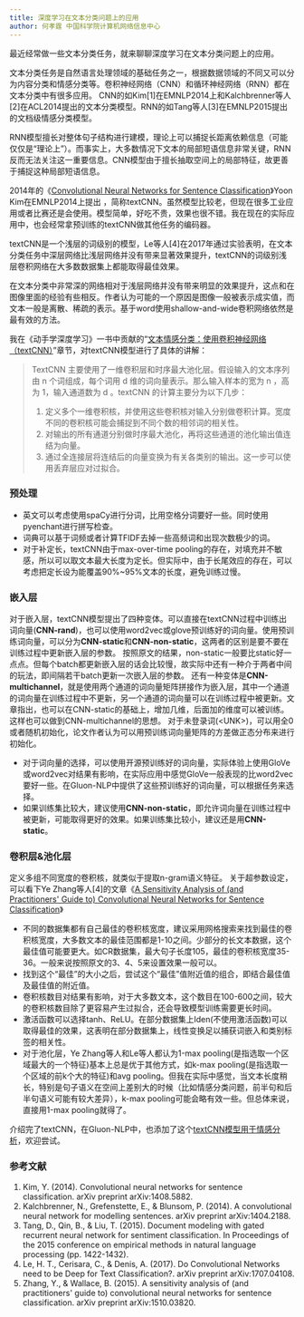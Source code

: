 ```yaml
---
title: 深度学习在文本分类问题上的应用
author: 何孝霆 中国科学院计算机网络信息中心
---
```



最近经常做一些文本分类任务，就来聊聊深度学习在文本分类问题上的应用。

文本分类任务是自然语言处理领域的基础任务之一，根据数据领域的不同又可以分为内容分类和情感分类等。卷积神经网络（CNN）和循环神经网络（RNN）都在文本分类中有很多应用。
CNN的如Kim[1]在EMNLP2014上和Kalchbrenner等人[2]在ACL2014提出的文本分类模型。RNN的如Tang等人[3]在EMNLP2015提出的文档级情感分类模型。

RNN模型擅长对整体句子结构进行建模，理论上可以捕捉长距离依赖信息（可能仅仅是“理论上”）。而事实上，大多数情况下文本的局部短语信息非常关键，RNN反而无法关注这一重要信息。CNN模型由于擅长抽取空间上的局部特征，故更善于捕捉这种局部短语信息。

2014年的《[Convolutional Neural Networks for Sentence Classification](https://arxiv.org/abs/1408.5882v2)》Yoon Kim在EMNLP2014上提出 ，简称textCNN。虽然模型比较老，但现在很多工业应用或者比赛还是会使用。模型简单，好吃不贵，效果也很不错。我在现在的实际应用中，也会经常拿预训练的textCNN做其他任务的编码器。

textCNN是一个浅层的词级别的模型，Le等人[4]在2017年通过实验表明，在文本分类任务中深层网络比浅层网络并没有带来显著效果提升，textCNN的词级别浅层卷积网络在大多数数据集上都能取得最佳效果。

在文本分类中非常深的网络相对于浅层网络并没有带来明显的效果提升，这点和在图像里面的经验有些相反。作者认为可能的一个原因是图像一般被表示成实值，而文本一般是离散、稀疏的表示。基于word使用shallow-and-wide卷积网络依然是最有效的方法。

我在《动手学深度学习》一书中贡献的“[文本情感分类：使用卷积神经网络（textCNN）](https://zh.diveintodeeplearning.org/chapter_natural-language-processing/sentiment-analysis-cnn.html)”章节，对textCNN模型进行了具体的讲解：
> TextCNN 主要使用了一维卷积层和时序最大池化层。假设输入的文本序列由  n  个词组成，每个词用  d  维的词向量表示。那么输入样本的宽为  n ，高为 1，输入通道数为  d 。textCNN 的计算主要分为以下几步：
> 1. 定义多个一维卷积核，并使用这些卷积核对输入分别做卷积计算。宽度不同的卷积核可能会捕捉到不同个数的相邻词的相关性。
> 2. 对输出的所有通道分别做时序最大池化，再将这些通道的池化输出值连结为向量。
> 3. 通过全连接层将连结后的向量变换为有关各类别的输出。这一步可以使用丢弃层应对过拟合。

### 预处理
* 英文可以考虑使用spaCy进行分词，比用空格分词要好一些。同时使用pyenchant进行拼写检查。
* 词典可以基于词频或者计算TFIDF去掉一些高频词和出现次数极少的词。
* 对于补定长，textCNN由于max-over-time pooling的存在，对填充并不敏感，所以可以取文本最大长度为定长。但实际中，由于长尾效应的存在，可以考虑把定长设为能覆盖90%~95%文本的长度，避免训练过慢。

### 嵌入层
对于嵌入层，textCNN模型提出了四种变体。可以直接在textCNN过程中训练出词向量(**CNN-rand**)，也可以使用word2vec或glove预训练好的词向量。使用预训练词向量，可以分为**CNN-static**和**CNN-non-static**，这两者的区别是要不要在训练过程中更新嵌入层的参数。
按照原文的结果，non-static一般要比static好一点点。但每个batch都更新嵌入层的话会比较慢，故实际中还有一种介于两者中间的玩法，即间隔若干batch更新一次嵌入层的参数。
还有一种变体是**CNN-multichannel**，就是使用两个通道的词向量矩阵拼接作为嵌入层，其中一个通道的词向量在训练过程中不更新，另一个通道的词向量可以在训练过程中被更新。文章指出，也可以在CNN-static的基础上，增加几维，后面加的维度可以被训练。这样也可以做到CNN-multichannel的思想。
对于未登录词(\<UNK>)，可以用全0或者随机初始化，论文作者认为可以用预训练词向量矩阵的方差做正态分布来进行初始化。

* 对于词向量的选择，可以使用开源预训练好的词向量，实际体验上使用GloVe或word2vec对结果有影响，在实际应用中感觉GloVe一般表现的比word2vec要好一些。在Gluon-NLP中提供了这些预训练好的词向量，可以根据任务来选择。
* 如果训练集比较大，建议使用**CNN-non-static**，即允许词向量在训练过程中被更新，可能取得更好的效果。如果训练集比较小，建议还是用**CNN-static**。

### 卷积层&池化层

定义多组不同宽度的卷积核，就类似于提取n-gram语义特征。
关于超参数设定，可以看下Ye Zhang等人[4]的文章《[A Sensitivity Analysis of (and Practitioners' Guide to) Convolutional Neural Networks for Sentence Classification](https://arxiv.org/abs/1510.03820v3)》
* 不同的数据集都有自己最佳的卷积核宽度，建议采用网格搜索来找到最佳的卷积核宽度，大多数文本的最佳范围都是1-10之间。少部分的长文本数据，这个最佳值可能要更大。如CR数据集，最大句子长度105，最佳的卷积核宽度35-36。一般来说按照原文的3、4、5来设置效果一般可以。
* 找到这个“最佳”的大小之后，尝试这个“最佳”值附近值的组合，即结合最佳值及最佳值的附近值。
* 卷积核数目对结果有影响，对于大多数文本，这个数目在100-600之间，较大的卷积核数目除了更容易产生过拟合，还会导致模型训练需要更长时间。
* 激活函数可以选择tanh、ReLU。在部分数据集上Iden(不使用激活函数)可以取得最佳的效果，这表明在部分数据集上，线性变换足以捕获词嵌入和类别标签的相关性。
* 对于池化层，Ye Zhang等人和Le等人都认为1-max pooling(是指选取一个区域最大的一个特征)基本上总是优于其他方式，如k-max pooling(是指选取一个区域的前k个大的特征)和avg pooling。但我在实际中感觉，当文本长度稍长，特别是句子语义在空间上差别大的时候（比如情感分类问题，前半句和后半句语义可能有较大差异），k-max pooling可能会略有效一些。但总体来说，直接用1-max pooling就得了。

介绍完了textCNN，在Gluon-NLP中，也添加了这个[textCNN模型用于情感分析](http://gluon-nlp.mxnet.io/model_zoo/sentiment_analysis/index.html)，欢迎尝试。

### 参考文献
1. Kim, Y. (2014). Convolutional neural networks for sentence classification. arXiv preprint arXiv:1408.5882.
2. Kalchbrenner, N., Grefenstette, E., & Blunsom, P. (2014). A convolutional neural network for modelling sentences. arXiv preprint arXiv:1404.2188.
3. Tang, D., Qin, B., & Liu, T. (2015). Document modeling with gated recurrent neural network for sentiment classification. In Proceedings of the 2015 conference on empirical methods in natural language processing (pp. 1422-1432).
4. Le, H. T., Cerisara, C., & Denis, A. (2017). Do Convolutional Networks need to be Deep for Text Classification?. arXiv preprint arXiv:1707.04108.
5. Zhang, Y., & Wallace, B. (2015). A sensitivity analysis of (and practitioners' guide to) convolutional neural networks for sentence classification. arXiv preprint arXiv:1510.03820.
